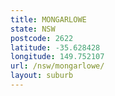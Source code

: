 ```yaml
---
title: MONGARLOWE
state: NSW
postcode: 2622
latitude: -35.628428
longitude: 149.752107
url: /nsw/mongarlowe/
layout: suburb
---
```

